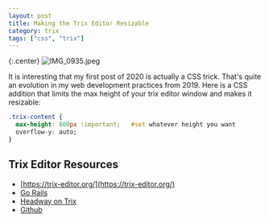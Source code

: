 ```yaml
---
layout: post
title: Making the Trix Editor Resizable
category: trix
tags: ["css", "trix"]
---
```

{:.center}
![IMG_0935.jpeg](/blog/assets/IMG_0935.jpeg)

It is interesting that my first post of 2020 is actually a CSS trick.  That's quite an evolution in my web development practices from 2019.  Here is a CSS addition that limits the max height of your trix editor window and makes it resizable:

```css
.trix-content {
  max-height: 800px !important;   #set whatever height you want
  overflow-y: auto;
}
```

## Trix Editor Resources

* [https://trix-editor.org/](https://trix-editor.org/)
* [Go Rails](https://gorails.com/episodes/trix-editor)
* [Headway on Trix](https://headway.io/blog/how-to-use-trix-and-shrine-for-wysiwyg-editing-with-drag-and-drop-image-uploading/)
* [Github](https://github.com/basecamp/trix)

